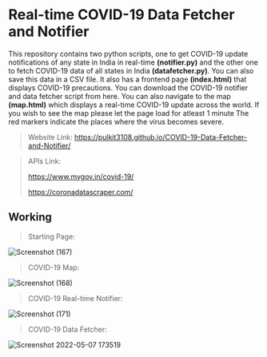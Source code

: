 # Real-time COVID-19 Data Fetcher and Notifier
This repository contains two python scripts, one to get COVID-19 update notifications of any state in India in real-time **(notifier.py)** and the other one to fetch COVID-19 data of all states in India **(datafetcher.py)**. You can also save this data in a CSV file.
It also has a frontend page **(index.html)** that displays COVID-19 precautions. You can download the COVID-19 notifier and data fetcher script from here. You can also navigate to the map **(map.html)** which displays a real-time COVID-19 update across the world. If you wish to see the map please let the page load for atleast 1 minute
The red markers indicate the places where the virus becomes severe.

> Website Link: https://pulkit3108.github.io/COVID-19-Data-Fetcher-and-Notifier/

> APIs Link:
>
> https://www.mygov.in/covid-19/
>
> https://coronadatascraper.com/
## Working
> Starting Page:

![Screenshot (167)](https://user-images.githubusercontent.com/46241207/167252494-06780d21-1160-4163-91b6-4a254cb57b5f.png)

> COVID-19 Map:

![Screenshot (168)](https://user-images.githubusercontent.com/46241207/167252544-dfc02a87-5600-4a50-b572-7d4f8f470b2f.png)

> COVID-19 Real-time Notifier:

![Screenshot (171)](https://user-images.githubusercontent.com/46241207/167252550-f5229523-fe79-40a8-bd09-83a8b60b46a4.png)

> COVID-19 Data Fetcher:

![Screenshot 2022-05-07 173519](https://user-images.githubusercontent.com/46241207/167253623-c938ddfd-f255-4448-87be-4709f4c7bb7c.png)





